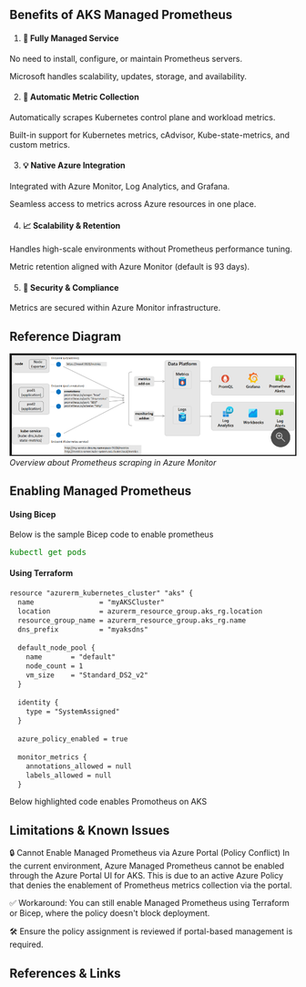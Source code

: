 ## Benefits of AKS Managed Prometheus
1. #### 🚀 Fully Managed Service
No need to install, configure, or maintain Prometheus servers.

Microsoft handles scalability, updates, storage, and availability.

2. #### 🔄 Automatic Metric Collection
Automatically scrapes Kubernetes control plane and workload metrics.

Built-in support for Kubernetes metrics, cAdvisor, Kube-state-metrics, and custom metrics.

3. #### 💡 Native Azure Integration
Integrated with Azure Monitor, Log Analytics, and Grafana.

Seamless access to metrics across Azure resources in one place.

4. #### 📈 Scalability & Retention
Handles high-scale environments without Prometheus performance tuning.

Metric retention aligned with Azure Monitor (default is 93 days).

5. #### 🔐 Security & Compliance
Metrics are secured within Azure Monitor infrastructure.

## Reference Diagram
![alt text](image.png)
*Overview about Prometheus scraping in Azure Monitor*

## Enabling Managed Prometheus
#### Using Bicep
Below is the sample Bicep code to enable prometheus

<span style="color: green; font-family: monospace;">kubectl get pods</span>

#### Using Terraform
```
resource "azurerm_kubernetes_cluster" "aks" {
  name                = "myAKSCluster"
  location            = azurerm_resource_group.aks_rg.location
  resource_group_name = azurerm_resource_group.aks_rg.name
  dns_prefix          = "myaksdns"

  default_node_pool {
    name       = "default"
    node_count = 1
    vm_size    = "Standard_DS2_v2"
  }

  identity {
    type = "SystemAssigned"
  }

  azure_policy_enabled = true

  monitor_metrics {
    annotations_allowed = null
    labels_allowed = null
  }
  ```
Below highlighted code enables Promotheus on AKS

## Limitations & Known Issues
🔒 Cannot Enable Managed Prometheus via Azure Portal (Policy Conflict)
In the current environment, Azure Managed Prometheus cannot be enabled through the Azure Portal UI for AKS.
This is due to an active Azure Policy that denies the enablement of Prometheus metrics collection via the portal.

✅ Workaround: You can still enable Managed Prometheus using Terraform or Bicep, where the policy doesn't block deployment.

🛠️ Ensure the policy assignment is reviewed if portal-based management is required.

## References & Links

